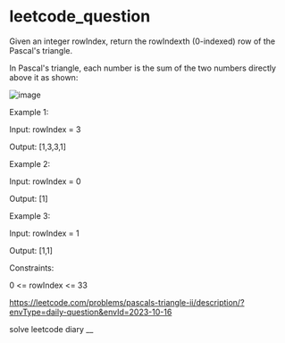 # leetcode_question

Given an integer rowIndex, return the rowIndexth (0-indexed) row of the Pascal's triangle.

In Pascal's triangle, each number is the sum of the two numbers directly above it as shown:

![image](https://github.com/SUSPECT007/leetcode_question/assets/103315098/2264add4-1cc4-4ce1-aa5f-4a9bf4e054e2)



Example 1:

Input: rowIndex = 3

Output: [1,3,3,1]


Example 2:

Input: rowIndex = 0

Output: [1]


Example 3:

Input: rowIndex = 1

Output: [1,1]

 

Constraints:

0 <= rowIndex <= 33


https://leetcode.com/problems/pascals-triangle-ii/description/?envType=daily-question&envId=2023-10-16


solve leetcode diary
__
